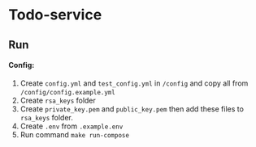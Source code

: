 # Todo-service
## Run

#### Config:

1. Create `config.yml` and `test_config.yml` in `/config` and copy all from `/config/config.example.yml`
2. Create `rsa_keys` folder
3. Create `private_key.pem` and `public_key.pem` then add these files to `rsa_keys` folder.
4. Create `.env` from `.example.env`
5. Run command `make run-compose`



